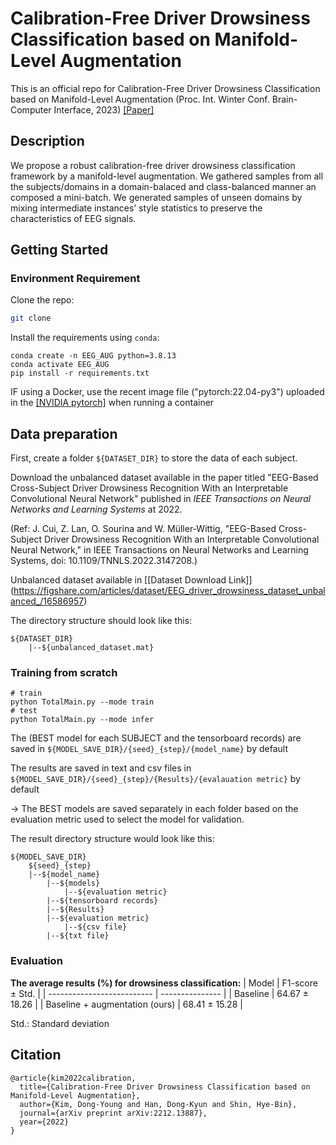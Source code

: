 # Calibration-Free Driver Drowsiness Classification based on Manifold-Level Augmentation 
This is an official repo for Calibration-Free Driver Drowsiness Classification based on Manifold-Level Augmentation (Proc. Int. Winter Conf. Brain-Computer Interface, 2023) [\[Paper\]](https://arxiv.org/abs/2212.13887)

## Description

We propose a robust calibration-free driver drowsiness classification framework by a manifold-level augmentation. We gathered samples from  all the subjects/domains in a domain-balaced and class-balanced manner an composed a mini-batch. We generated samples of unseen domains by mixing intermediate instances’ style statistics to preserve the characteristics of EEG signals.

## Getting Started

### Environment Requirement

Clone the repo:

```bash
git clone 
```

Install the requirements using `conda`:

```terminal
conda create -n EEG_AUG python=3.8.13
conda activate EEG_AUG
pip install -r requirements.txt
```

IF using a Docker, use the recent image file ("pytorch:22.04-py3") uploaded in the [\[NVIDIA pytorch\]](https://catalog.ngc.nvidia.com/orgs/nvidia/containers/pytorch) when running a container


## Data preparation

First, create a folder `${DATASET_DIR}` to store the data of each subject.

Download the unbalanced dataset available in the paper titled "EEG-Based Cross-Subject Driver Drowsiness Recognition With an Interpretable Convolutional Neural Network" published in *IEEE Transactions on Neural Networks and Learning Systems* at 2022.

(Ref: J. Cui, Z. Lan, O. Sourina and W. Müller-Wittig, "EEG-Based Cross-Subject Driver Drowsiness Recognition With an Interpretable Convolutional Neural Network," in IEEE Transactions on Neural Networks and Learning Systems, doi: 10.1109/TNNLS.2022.3147208.)

Unbalanced dataset available in [\[Dataset Download Link]\](https://figshare.com/articles/dataset/EEG_driver_drowsiness_dataset_unbalanced_/16586957)

The directory structure should look like this:

```
${DATASET_DIR}
	|--${unbalanced_dataset.mat}
```

### Training from scratch

```shell script
# train
python TotalMain.py --mode train
# test
python TotalMain.py --mode infer
```

The (BEST model for each SUBJECT and the tensorboard records) are saved in `${MODEL_SAVE_DIR}/{seed}_{step}/{model_name}` by default

The results are saved in text and csv files in `${MODEL_SAVE_DIR}/{seed}_{step}/{Results}/{evalauation metric}` by default

-> The BEST models are saved separately in each folder based on the evaluation metric used to select the model for validation.

The result directory structure would look like this:

```
${MODEL_SAVE_DIR}
    ${seed}_{step}
	|--${model_name}
	    |--${models}
	    	|--${evaluation metric}
	    |--${tensorboard records}
        |--${Results}
	    |--${evaluation metric}
	    	|--${csv file}
		|--${txt file}
```

### Evaluation

**The average results (%) for drowsiness classification:**
| Model                      | F1-score ± Std. | 
| -------------------------- | --------------- | 
| Baseline                   |  64.67 ± 18.26  | 
| Baseline + augmentation (ours)   |  68.41 ± 15.28  | 

Std.: Standard deviation

## Citation

```
@article{kim2022calibration,
  title={Calibration-Free Driver Drowsiness Classification based on Manifold-Level Augmentation},
  author={Kim, Dong-Young and Han, Dong-Kyun and Shin, Hye-Bin},
  journal={arXiv preprint arXiv:2212.13887},
  year={2022}
}
```
